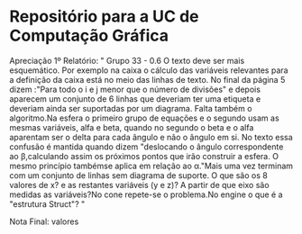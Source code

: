 # Repositório para a UC de Computação Gráfica

Apreciação 1º Relatório:
" Grupo 33 - 0.6
O texto deve ser mais esquemático. Por exemplo na caixa o cálculo das variáveis relevantes para a definição da caixa está no meio das linhas de texto. No final da página 5 dizem :"Para todo o i e j menor que o número de divisões" e depois aparecem um conjunto de 6 linhas que deveriam ter uma etiqueta e deveriam ainda ser suportadas por um diagrama. Falta também o algoritmo.Na esfera o primeiro grupo de equações e o segundo usam as mesmas variáveis, alfa e beta, quando no segundo o beta e o alfa aparentam ser o delta para cada ângulo e não o ângulo em si. No texto essa confusão é mantida quando dizem "deslocando o ângulo correspondente ao β,calculando assim os próximos pontos que irão construir a esfera. O mesmo princípio tambémse aplica em relação ao α."Mais uma vez terminam com um conjunto de linhas sem diagrama de suporte. O que são os 8 valores de x? e as restantes variáveis (y e z)? A partir de que eixo são medidas as variáveis?No cone repete-se o problema.No engine o que é a "estrutura Struct"?    "



Nota Final: valores
